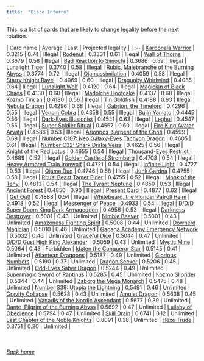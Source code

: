 ```yaml
---
title:  "Disco Inferno"
---
```


This is a list of cards that are likely to change legality before the next rotation.

| Card name | Average | Last | Projected legality |
| :-- |
[Karbonala Warrior](https://db.ygoprodeck.com/card/?search=Karbonala%20Warrior) | 0.3215 | 0.74 | Illegal |
[Rodenut](https://db.ygoprodeck.com/card/?search=Rodenut) | 0.3331 | 0.61 | Illegal |
[Wall of Thorns](https://db.ygoprodeck.com/card/?search=Wall%20of%20Thorns) | 0.3679 | 0.58 | Illegal |
[Bad Reaction to Simochi](https://db.ygoprodeck.com/card/?search=Bad%20Reaction%20to%20Simochi) | 0.3686 | 0.59 | Illegal |
[Lunalight Tiger](https://db.ygoprodeck.com/card/?search=Lunalight%20Tiger) | 0.3740 | 0.58 | Illegal |
[Rubic, Malebranche of the Burning Abyss](https://db.ygoprodeck.com/card/?search=Rubic,%20Malebranche%20of%20the%20Burning%20Abyss) | 0.3774 | 0.72 | Illegal |
[Ojamassimilation](https://db.ygoprodeck.com/card/?search=Ojamassimilation) | 0.4059 | 0.58 | Illegal |
[Starry Knight Rayel](https://db.ygoprodeck.com/card/?search=Starry%20Knight%20Rayel) | 0.4069 | 0.60 | Illegal |
[Dragunity Whirlwind](https://db.ygoprodeck.com/card/?search=Dragunity%20Whirlwind) | 0.4085 | 0.64 | Illegal |
[Lunalight Wolf](https://db.ygoprodeck.com/card/?search=Lunalight%20Wolf) | 0.4120 | 0.64 | Illegal |
[Magician of Black Chaos](https://db.ygoprodeck.com/card/?search=Magician%20of%20Black%20Chaos) | 0.4130 | 0.60 | Illegal |
[Madolche Hootcake](https://db.ygoprodeck.com/card/?search=Madolche%20Hootcake) | 0.4137 | 0.68 | Illegal |
[Kozmo Tincan](https://db.ygoprodeck.com/card/?search=Kozmo%20Tincan) | 0.4180 | 0.56 | Illegal |
[Tin Goldfish](https://db.ygoprodeck.com/card/?search=Tin%20Goldfish) | 0.4188 | 0.63 | Illegal |
[Nebula Dragon](https://db.ygoprodeck.com/card/?search=Nebula%20Dragon) | 0.4296 | 0.68 | Illegal |
[Gabrion, the Timelord](https://db.ygoprodeck.com/card/?search=Gabrion,%20the%20Timelord) | 0.4296 | 0.55 | Illegal |
[Venom Cobra](https://db.ygoprodeck.com/card/?search=Venom%20Cobra) | 0.4358 | 0.55 | Illegal |
[Bujin Yamato](https://db.ygoprodeck.com/card/?search=Bujin%20Yamato) | 0.4445 | 0.56 | Illegal |
[Dark-Eyes Illusionist](https://db.ygoprodeck.com/card/?search=Dark-Eyes%20Illusionist) | 0.4541 | 0.63 | Illegal |
[Leghul](https://db.ygoprodeck.com/card/?search=Leghul) | 0.4547 | 0.55 | Illegal |
[Super Soldier Ritual](https://db.ygoprodeck.com/card/?search=Super%20Soldier%20Ritual) | 0.4567 | 0.60 | Illegal |
[Fire King Avatar Arvata](https://db.ygoprodeck.com/card/?search=Fire%20King%20Avatar%20Arvata) | 0.4586 | 0.53 | Illegal |
[Arionpos, Serpent of the Ghoti](https://db.ygoprodeck.com/card/?search=Arionpos,%20Serpent%20of%20the%20Ghoti) | 0.4599 | 0.69 | Illegal |
[Number C107: Neo Galaxy-Eyes Tachyon Dragon](https://db.ygoprodeck.com/card/?search=Number%20C107:%20Neo%20Galaxy-Eyes%20Tachyon%20Dragon) | 0.4605 | 0.61 | Illegal |
[Number C32: Shark Drake Veiss](https://db.ygoprodeck.com/card/?search=Number%20C32:%20Shark%20Drake%20Veiss) | 0.4625 | 0.56 | Illegal |
[Knight of the Red Lotus](https://db.ygoprodeck.com/card/?search=Knight%20of%20the%20Red%20Lotus) | 0.4655 | 0.54 | Illegal |
[Thousand-Eyes Restrict](https://db.ygoprodeck.com/card/?search=Thousand-Eyes%20Restrict) | 0.4689 | 0.52 | Illegal |
[Golden Castle of Stromberg](https://db.ygoprodeck.com/card/?search=Golden%20Castle%20of%20Stromberg) | 0.4708 | 0.54 | Illegal |
[Heavy Armored Train Ironwolf](https://db.ygoprodeck.com/card/?search=Heavy%20Armored%20Train%20Ironwolf) | 0.4721 | 0.54 | Illegal |
[Infinite Light](https://db.ygoprodeck.com/card/?search=Infinite%20Light) | 0.4727 | 0.53 | Illegal |
[Ojama Duo](https://db.ygoprodeck.com/card/?search=Ojama%20Duo) | 0.4746 | 0.58 | Illegal |
[Junk Gardna](https://db.ygoprodeck.com/card/?search=Junk%20Gardna) | 0.4755 | 0.58 | Illegal |
[Ritual Beast Tamer Elder](https://db.ygoprodeck.com/card/?search=Ritual%20Beast%20Tamer%20Elder) | 0.4755 | 0.52 | Illegal |
[Monk of the Tenyi](https://db.ygoprodeck.com/card/?search=Monk%20of%20the%20Tenyi) | 0.4813 | 0.54 | Illegal |
[The Tyrant Neptune](https://db.ygoprodeck.com/card/?search=The%20Tyrant%20Neptune) | 0.4850 | 0.53 | Illegal |
[Ancient Forest](https://db.ygoprodeck.com/card/?search=Ancient%20Forest) | 0.4850 | 0.90 | Illegal |
[Present Card](https://db.ygoprodeck.com/card/?search=Present%20Card) | 0.4877 | 0.62 | Illegal |
[Get Out!](https://db.ygoprodeck.com/card/?search=Get%20Out!) | 0.4888 | 0.54 | Illegal |
[Whitebeard, the Plunder Patroll Helm](https://db.ygoprodeck.com/card/?search=Whitebeard,%20the%20Plunder%20Patroll%20Helm) | 0.4918 | 0.52 | Illegal |
[Messenger of Peace](https://db.ygoprodeck.com/card/?search=Messenger%20of%20Peace) | 0.4933 | 0.54 | Illegal |
[D/D/D Super Doom King Dark Armageddon](https://db.ygoprodeck.com/card/?search=D/D/D%20Super%20Doom%20King%20Dark%20Armageddon) | 0.4956 | 0.53 | Illegal |
[Darkness Destroyer](https://db.ygoprodeck.com/card/?search=Darkness%20Destroyer) | 0.5001 | 0.43 | Unlimited |
[Nimble Beaver](https://db.ygoprodeck.com/card/?search=Nimble%20Beaver) | 0.5001 | 0.43 | Unlimited |
[Amazoness Fighting Spirit](https://db.ygoprodeck.com/card/?search=Amazoness%20Fighting%20Spirit) | 0.5008 | 0.44 | Unlimited |
[Downerd Magician](https://db.ygoprodeck.com/card/?search=Downerd%20Magician) | 0.5010 | 0.46 | Unlimited |
[Gagaga Academy Emergency Network](https://db.ygoprodeck.com/card/?search=Gagaga%20Academy%20Emergency%20Network) | 0.5032 | 0.46 | Unlimited |
[Graceful Dice](https://db.ygoprodeck.com/card/?search=Graceful%20Dice) | 0.5044 | 0.47 | Unlimited |
[D/D/D Gust High King Alexander](https://db.ygoprodeck.com/card/?search=D/D/D%20Gust%20High%20King%20Alexander) | 0.5059 | 0.43 | Unlimited |
[Mystic Mine](https://db.ygoprodeck.com/card/?search=Mystic%20Mine) | 0.5064 | 0.43 | Forbidden |
[Idaten the Conqueror Star](https://db.ygoprodeck.com/card/?search=Idaten%20the%20Conqueror%20Star) | 0.5145 | 0.41 | Unlimited |
[Atlantean Dragoons](https://db.ygoprodeck.com/card/?search=Atlantean%20Dragoons) | 0.5187 | 0.49 | Unlimited |
[Glorious Numbers](https://db.ygoprodeck.com/card/?search=Glorious%20Numbers) | 0.5190 | 0.37 | Unlimited |
[Dragon Seeker](https://db.ygoprodeck.com/card/?search=Dragon%20Seeker) | 0.5206 | 0.45 | Unlimited |
[Odd-Eyes Saber Dragon](https://db.ygoprodeck.com/card/?search=Odd-Eyes%20Saber%20Dragon) | 0.5244 | 0.49 | Unlimited |
[Supermagic Sword of Raptinus](https://db.ygoprodeck.com/card/?search=Supermagic%20Sword%20of%20Raptinus) | 0.5285 | 0.45 | Unlimited |
[Kozmo Sliprider](https://db.ygoprodeck.com/card/?search=Kozmo%20Sliprider) | 0.5344 | 0.44 | Unlimited |
[Zaborg the Mega Monarch](https://db.ygoprodeck.com/card/?search=Zaborg%20the%20Mega%20Monarch) | 0.5475 | 0.48 | Unlimited |
[Number S39: Utopia the Lightning](https://db.ygoprodeck.com/card/?search=Number%20S39:%20Utopia%20the%20Lightning) | 0.5491 | 0.46 | Unlimited |
[Gravity Collapse](https://db.ygoprodeck.com/card/?search=Gravity%20Collapse) | 0.5628 | 0.43 | Unlimited |
[Amulet Dragon](https://db.ygoprodeck.com/card/?search=Amulet%20Dragon) | 0.5638 | 0.45 | Unlimited |
[Vanadis of the Nordic Ascendant](https://db.ygoprodeck.com/card/?search=Vanadis%20of%20the%20Nordic%20Ascendant) | 0.5677 | 0.39 | Unlimited |
[Dante, Pilgrim of the Burning Abyss](https://db.ygoprodeck.com/card/?search=Dante,%20Pilgrim%20of%20the%20Burning%20Abyss) | 0.5692 | 0.47 | Unlimited |
[Lullaby of Obedience](https://db.ygoprodeck.com/card/?search=Lullaby%20of%20Obedience) | 0.5794 | 0.47 | Unlimited |
[Skill Drain](https://db.ygoprodeck.com/card/?search=Skill%20Drain) | 0.6741 | 0.12 | Unlimited |
[Last Chapter of the Noble Knights](https://db.ygoprodeck.com/card/?search=Last%20Chapter%20of%20the%20Noble%20Knights) | 0.8091 | 0.38 | Unlimited |
[Hexe Trude](https://db.ygoprodeck.com/card/?search=Hexe%20Trude) | 0.8751 | 0.20 | Unlimited |

<br>

###### [Back home](index)